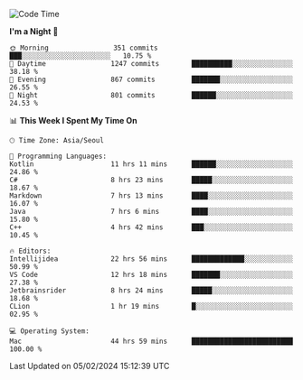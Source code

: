 <!--START_SECTION:waka-->
![Code Time](http://img.shields.io/badge/Code%20Time-296%20hrs%201%20min-blue)

**I'm a Night 🦉** 

```text
🌞 Morning                351 commits         ███░░░░░░░░░░░░░░░░░░░░░░   10.75 % 
🌆 Daytime                1247 commits        ██████████░░░░░░░░░░░░░░░   38.18 % 
🌃 Evening                867 commits         ███████░░░░░░░░░░░░░░░░░░   26.55 % 
🌙 Night                  801 commits         ██████░░░░░░░░░░░░░░░░░░░   24.53 % 
```


📊 **This Week I Spent My Time On** 

```text
🕑︎ Time Zone: Asia/Seoul

💬 Programming Languages: 
Kotlin                   11 hrs 11 mins      ██████░░░░░░░░░░░░░░░░░░░   24.86 % 
C#                       8 hrs 23 mins       █████░░░░░░░░░░░░░░░░░░░░   18.67 % 
Markdown                 7 hrs 13 mins       ████░░░░░░░░░░░░░░░░░░░░░   16.07 % 
Java                     7 hrs 6 mins        ████░░░░░░░░░░░░░░░░░░░░░   15.80 % 
C++                      4 hrs 42 mins       ███░░░░░░░░░░░░░░░░░░░░░░   10.45 % 

🔥 Editors: 
Intellijidea             22 hrs 56 mins      █████████████░░░░░░░░░░░░   50.99 % 
VS Code                  12 hrs 18 mins      ███████░░░░░░░░░░░░░░░░░░   27.38 % 
Jetbrainsrider           8 hrs 24 mins       █████░░░░░░░░░░░░░░░░░░░░   18.68 % 
CLion                    1 hr 19 mins        █░░░░░░░░░░░░░░░░░░░░░░░░   02.95 % 

💻 Operating System: 
Mac                      44 hrs 59 mins      █████████████████████████   100.00 % 
```


 Last Updated on 05/02/2024 15:12:39 UTC
<!--END_SECTION:waka-->
